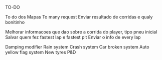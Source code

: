 TO-DO

To do dos Mapas
To many request
Enviar resultado de corridas e qualy bonitinho

Melhorar informacoes que dao sobre a corrida do player, tipo pneu inicial
Salvar quem fez fastest lap e fastest pit
Enviar o info de every lap

Damping modifier
Rain system
Crash system
Car broken system
Auto yellow flag system
New tyres
P&D
